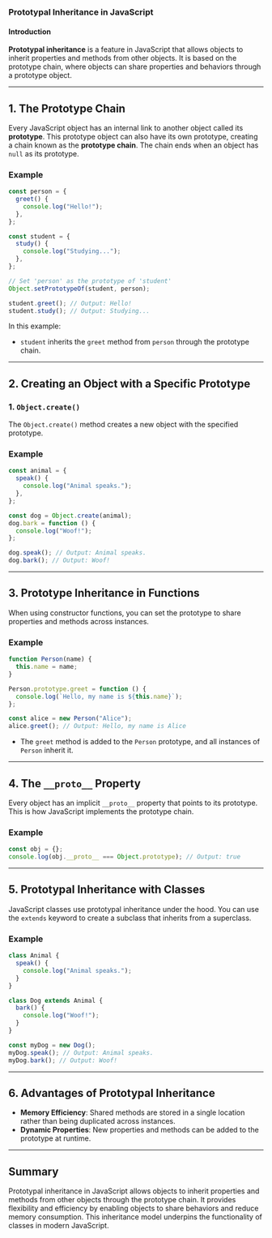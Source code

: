 ### Prototypal Inheritance in JavaScript

#### **Introduction**

**Prototypal inheritance** is a feature in JavaScript that allows objects to inherit properties and methods from other objects. It is based on the prototype chain, where objects can share properties and behaviors through a prototype object.

---

## **1. The Prototype Chain**

Every JavaScript object has an internal link to another object called its **prototype**. This prototype object can also have its own prototype, creating a chain known as the **prototype chain**. The chain ends when an object has `null` as its prototype.

### **Example**

```javascript
const person = {
  greet() {
    console.log("Hello!");
  },
};

const student = {
  study() {
    console.log("Studying...");
  },
};

// Set 'person' as the prototype of 'student'
Object.setPrototypeOf(student, person);

student.greet(); // Output: Hello!
student.study(); // Output: Studying...
```

In this example:

- `student` inherits the `greet` method from `person` through the prototype chain.

---

## **2. Creating an Object with a Specific Prototype**

### **1. `Object.create()`**

The `Object.create()` method creates a new object with the specified prototype.

### **Example**

```javascript
const animal = {
  speak() {
    console.log("Animal speaks.");
  },
};

const dog = Object.create(animal);
dog.bark = function () {
  console.log("Woof!");
};

dog.speak(); // Output: Animal speaks.
dog.bark(); // Output: Woof!
```

---

## **3. Prototype Inheritance in Functions**

When using constructor functions, you can set the prototype to share properties and methods across instances.

### **Example**

```javascript
function Person(name) {
  this.name = name;
}

Person.prototype.greet = function () {
  console.log(`Hello, my name is ${this.name}`);
};

const alice = new Person("Alice");
alice.greet(); // Output: Hello, my name is Alice
```

- The `greet` method is added to the `Person` prototype, and all instances of `Person` inherit it.

---

## **4. The `__proto__` Property**

Every object has an implicit `__proto__` property that points to its prototype. This is how JavaScript implements the prototype chain.

### **Example**

```javascript
const obj = {};
console.log(obj.__proto__ === Object.prototype); // Output: true
```

---

## **5. Prototypal Inheritance with Classes**

JavaScript classes use prototypal inheritance under the hood. You can use the `extends` keyword to create a subclass that inherits from a superclass.

### **Example**

```javascript
class Animal {
  speak() {
    console.log("Animal speaks.");
  }
}

class Dog extends Animal {
  bark() {
    console.log("Woof!");
  }
}

const myDog = new Dog();
myDog.speak(); // Output: Animal speaks.
myDog.bark(); // Output: Woof!
```

---

## **6. Advantages of Prototypal Inheritance**

- **Memory Efficiency**: Shared methods are stored in a single location rather than being duplicated across instances.
- **Dynamic Properties**: New properties and methods can be added to the prototype at runtime.

---

## **Summary**

Prototypal inheritance in JavaScript allows objects to inherit properties and methods from other objects through the prototype chain. It provides flexibility and efficiency by enabling objects to share behaviors and reduce memory consumption. This inheritance model underpins the functionality of classes in modern JavaScript.

